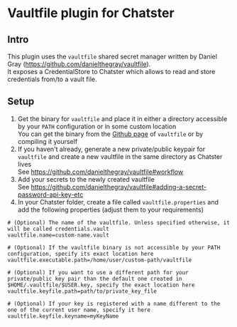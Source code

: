 # Vaultfile plugin for Chatster

## Intro

This plugin uses the `vaultfile` shared secret manager written by Daniel Gray (https://github.com/danielthegray/vaultfile).
<br/>It exposes a CredentialStore to Chatster which allows to read and store credentials from/to a vault file.

## Setup

1. Get the binary for `vaultfile` and place it in either a directory accessible by your `PATH` configuration or in some custom location
<br/>You can get the binary from the [Github page](https://github.com/danielthegray/vaultfile) of `vaultfile` or by compiling it yourself
2. If you haven't already, generate a new private/public keypair for `vaultfile` and create a new vaultfile in the same directory as Chatster lives
<br/>See https://github.com/danielthegray/vaultfile#workflow
3. Add your secrets to the newly created vaultfile
<br/>See https://github.com/danielthegray/vaultfile#adding-a-secret-password-api-key-etc
4. In your Chatster folder, create a file called `vaultfile.properties` and add the following properties (adjust them to your requirements)
```
# (Optional) The name of the vaultfile. Unless specified otherwise, it will be called credentials.vault
vaultfile.name=custom-name.vault

# (Optional) If the vaultfile binary is not accessible by your PATH configuration, specify its exact location here
vaultfile.executable.path=/home/user/custom-path/vaultfile

# (Optional) If you want to use a different path for your private/public key pair than the default one created in $HOME/.vaultfile/$USER.key, specify the exact location here
vaultfile.keyfile.path=path/to/private_key_file

# (Optional) If your key is registered with a name different to the one of the current user name, specify it here
vaultfile.keyfile.keyname=myKeyName
```